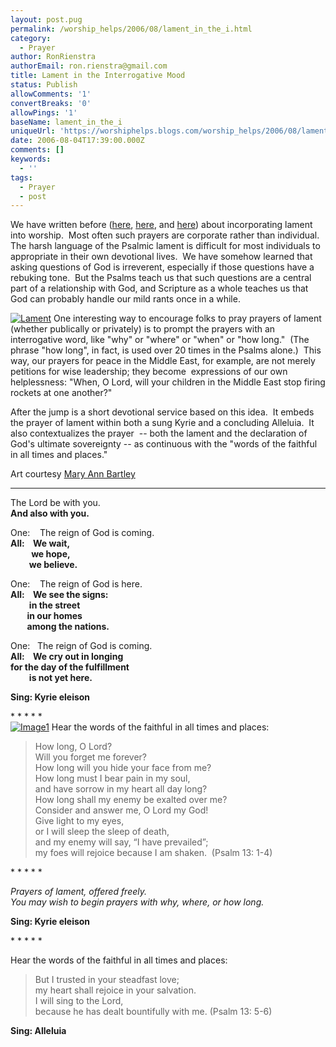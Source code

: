 ```yaml
---
layout: post.pug
permalink: /worship_helps/2006/08/lament_in_the_i.html 
category:
  - Prayer
author: RonRienstra
authorEmail: ron.rienstra@gmail.com
title: Lament in the Interrogative Mood
status: Publish
allowComments: '1'
convertBreaks: '0'
allowPings: '1'
baseName: lament_in_the_i
uniqueUrl: 'https://worshiphelps.blogs.com/worship_helps/2006/08/lament_in_the_i.html '
date: 2006-08-04T17:39:00.000Z
comments: []
keywords:
  - ''
tags:
  - Prayer
  - post
---
```

We have written before ([here](http://worshiphelps.blogs.com/worship_helps/2006/04/recovering_test.html), [here](http://worshiphelps.blogs.com/worship_helps/2006/02/further_thought.html), and [here](http://worshiphelps.blogs.com/worship_helps/2006/02/where_to_put_th.html)) about incorporating lament into worship.  Most often such prayers are corporate rather than individual.  The harsh language of the Psalmic lament is difficult for most individuals to appropriate in their own devotional lives.  We have somehow learned that asking questions of God is irreverent, especially if those questions have a rebuking tone.  But the Psalms teach us that such questions are a central part of a relationship with God, and Scripture as a whole teaches us that God can probably handle our mild rants once in a while. 

[![Lament](https://worshiphelps.blogs.com/worship_helps/images/lament.jpg "Lament")](http://worshiphelps.blogs.com/.shared/image.html?/photos/uncategorized/lament.jpg) One interesting way to encourage folks to pray prayers of lament (whether publically or privately) is to prompt the prayers with an interrogative word, like "why" or "where" or "when" or "how long."  (The phrase "how long", in fact, is used over 20 times in the Psalms alone.)  This way, our prayers for peace in the Middle East, for example, are not merely petitions for wise leadership; they become  expressions of our own helplessness: "When, O Lord, will your children in the Middle East stop firing rockets at one another?" 

After the jump is a short devotional service based on this idea.  It embeds the prayer of lament within both a sung Kyrie and a concluding Alleluia.  It also contextualizes the prayer  -- both the lament and the declaration of God's ultimate sovereignty -- as continuous with the "words of the faithful in all times and places."

Art courtesy [Mary Ann Bartley](http://jeffline.jefferson.edu/SML/art/aerobics/index.html)
***
The Lord be with you.  
**And also with you.**  
  
One:    The reign of God is coming.  
**All:    We wait,  
          we hope,  
         we believe.**  
  
One:    The reign of God is here.  
**All:    We see the signs:  
         in the street  
        in our homes  
        among the nations.**  
  
One:   The reign of God is coming.  
**All:    We cry out in longing**  
 **for the day of the fulfillment  
         is not yet here.**  
  
**Sing: Kyrie eleison**

\* \* \* \* \*  
[![Image1](http://worshiphelps.blogs.com/worship_helps/images/image1.jpg "Image1")](http://worshiphelps.blogs.com/.shared/image.html?/photos/uncategorized/image1.jpg) Hear the words of the faithful in all times and places:

> How long, O Lord?  
> Will you forget me forever?  
> How long will you hide your face from me?  
> How long must I bear pain in my soul,  
> and have sorrow in my heart all day long?  
> How long shall my enemy be exalted over me?  
> Consider and answer me, O Lord my God!  
> Give light to my eyes,  
> or I will sleep the sleep of death,  
> and my enemy will say, “I have prevailed”;  
> my foes will rejoice because I am shaken.  (Psalm 13: 1-4)

\* \* \* \* \*

_Prayers of lament, offered freely.  
You may wish to begin prayers with why, where, or how long._  
  
**Sing: Kyrie eleison**  

\* \* \* \* \*

Hear the words of the faithful in all times and places:

> But I trusted in your steadfast love;  
> my heart shall rejoice in your salvation.  
> I will sing to the Lord,  
> because he has dealt bountifully with me. (Psalm 13: 5-6)

  
**Sing: Alleluia**